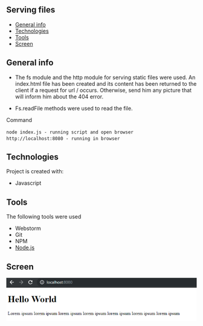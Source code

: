 ## Serving files
* [General info](#general-info)
* [Technologies](#technologies)
* [Tools](#tools)
* [Screen](#screen)

## General info
* The fs module and the http module for serving static files were used. An index.html file has been created and its 
content has been returned to the client if a request for url / occurs. Otherwise, send him any picture that will 
inform him about the 404 error.

* Fs.readFile methods were used to read the file.

Command

<code>node index.js - running script and open browser</code><br>
<code>http://localhost:8080 - running in browser</code>


## Technologies
Project is created with:
* Javascript

## Tools
The following tools were used
* Webstorm
* Git
* NPM
* <a href="https://nodejs.org/en/">Node.js</a>

## Screen 
![Screen](https://github.com/wojtekboj/module_13-13.8/blob/master/images/screencapture.png)